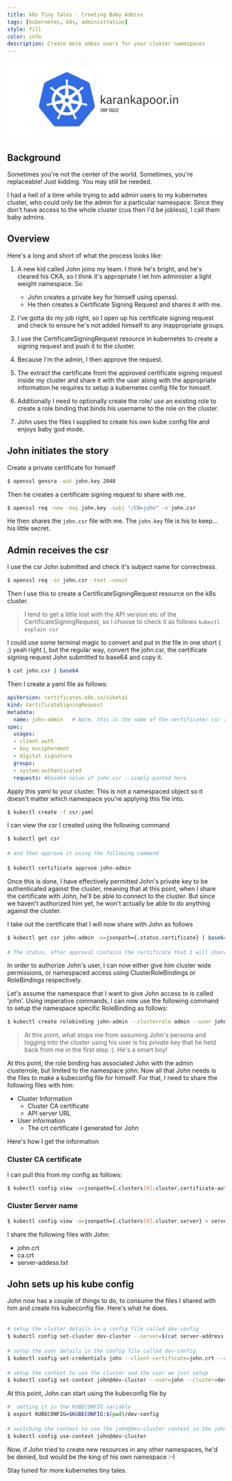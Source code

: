 ```yaml
---
title: k8s Tiny Tales - Creating Baby Admins
tags: [kubernetes, k8s, administration]
style: fill
color: info
description: Create more admin users for your cluster namespaces
---
```


![](/assets/tiny-tales.png)

## Background

Sometimes you're not the center of the world. Sometimes, you're replaceable! Just kidding. You may still be needed. 

I had a hell of a time while trying to add admin users to my kubernetes cluster, who could only be the admin for a particular namespace. Since they don't have access to the whole cluster (cus then I'd be jobless), I call them baby admins. 

## Overview

Here's a long and short of what the process looks like:

1. A new kid called John joins my team. I think he's bright, and he's cleared his CKA, so I think it's appropriate I let him administer a light weight namespace. So
    - John creates a private key for himself using openssl.
    - He then creates a Certificate Signing Request and shares it with me.

2. I've gotta do my job right, so I open up his certificate signing request and check to ensure he's not added himself to any inappropriate groups.
3. I use the CertificateSigningRequest resource in kubernetes to create a signing request and push it to the cluster.
4. Because I'm the admin, I then approve the request.
5. The extract the certificate from the approved certificate signing request inside my cluster and share it with the user along with the appropriate information he requires to setup a kubernetes config file for himself.
6. Additionally I need to optionally create the role/ use an existing role to create a role binding that binds his username to the role on the cluster.
6. John uses the files I supplied to create his own kube config file and enjoys baby god mode. 

## John initiates the story

Create a private certificate for himself

```bash
$ openssl gensra -out john.key 2048
```

Then he creates a certificate signing request to share with me.

```bash 
$ openssl req -new -key john.key -subj "/CN=john" -o john.csr
```

He then shares the `john.csr` file with me. The `john.key` file is his to keep... his little secret.

## Admin receives the csr

I use the csr John submitted and check it's subject name for correctness.

```bash
$ openssl req -in john.csr -text -noout
```

Then I use this to create a CertificateSigningRequest resource on the k8s cluster. 

> I tend to get a little lost with the API version etc of the CertificateSigningRequest, so I choose to check it as follows `kubectl explain csr`

I could use some terminal magic to convert and put in the file in one short ( ;) yeah right ), but the regular way, convert the john.csr, the certificate signing request John submitted to base64 and copy it.

```bash
$ cat john.csr | base64
```

Then I create a yaml file as follows:

```yaml
apiVersion: certificates.k8s.io/v1beta1
kind: CertificateSigningRequest
metadata:
  name: john-admin   # Note, this is the name of the certificate/ csr resource we're about to create
spec:
  usages:
  - client auth
  - key encipherment
  - digital signature
  groups:
  - system:authenticated
  requests: #base64 value of john.csr - simply pasted here
```

Apply this yaml to your cluster. This is not a namespaced object so it doesn't matter which namespace you're applying this file into.

```bash
$ kubectl create -f csr.yaml
```

I can view the csr I created using the following command

```bash
$ kubectl get csr

# and then approve it using the following command

$ kubectl certificate approve john-admin
```

Once this is done, I have effectively permitted John's private key to be authenticated against the cluster, meaning that at this point, when I share the certificate with John, he'll be able to connect to the cluster. But since we haven't authorized him yet, he won't actually be able to do anything against the cluster.

I take out the certificate that I will now share with John as follows

```bash
$ kubectl get csr john-admin -o=jsonpath={.status.certificate} | base64 --decode > john.crt

# The status, after approval contains the certificate that I will share with John. Inside the certifocate object it is base64 encoded, so I need to decode it before sharing it with John. I also write it out to a crt file. 
```

In order to authorize John's user, I can now either give him cluster wide permissions, or namespaced access using ClusterRoleBindings or RoleBindings respectively.

Let's assume the namespace that I want to give John access to is called 'john'. Using imperative commands, I can now use the following command to setup the namespace specific RoleBinding as follows:

```bash
$ kubectl create rolebinding john-admin --clusterrole admin --user john --namespace john
```

> At this point, what stops me from assuming John's persona and logging into the cluster using his user is his private key that he held back from me in the first step :). He's a smart boy!

At this point, the role binding has associated John with the admin clusterrole, but limited to the namespace john. Now all that John needs is the files to make a kubeconfig file for himself. For that, I need to share the following files with him:

- Cluster Information
    - Cluster CA certificate
    - API server URL
- User information
    - The crt certificate I generated for John

Here's how I get the information

### Cluster CA certificate

I can pull this from my config as follows:

```bash
$ kubectl config view -o=jsonpath={.clusters[0].cluster.certificate-authority-data} --raw | base64 --decode > ca.crt
```

### Cluster Server name

```bash
$ kubectl config view -o=jsonpath={.clusters[0].cluster.server} > server-address.txt
```

I share the following files with John:
- john.crt
- ca.crt
- server-addess.txt


## John sets up his kube config

John now has a couple of things to do, to consume the files I shared with him and create his kubeconfig file. Here's what he does.

```bash

# setup the cluster details in a config file called dev-config
$ kubectl config set-cluster dev-cluster --server=$(cat server-address.txt) --certificate-authority=ca.crt --kubeconfig=dev-config --embed-certs

# setup the user details in the config file called dev-config
$ kubectl config set-credentials john --client-certificate=john.crt --client-key=john.key --kubeconfig=dev-config --embed-certs

# setup the context to use the cluster and the user we just setup
$ kubectl config set-context john@dev-cluster --user=john --cluster=dev-cluster --namespace=john
```

At this point, John can start using the kubeconfig file by

```bash
#  setting it in the KUBECONFIG variable 
$ export KUBECONFIG=$KUBECONFIG:$(pwd)/dev-config

# switching the context to use the john@dev-cluster context in the john namespace
$ kubectl config use-context john@dev-cluster
```

Now, if John tried to create new resources in any other namespaces, he'd be denied, but would be the king of his own namespace :-)


Stay tuned for more kubernetes tiny tales.